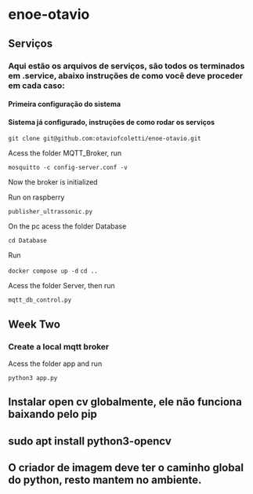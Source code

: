 # enoe-otavio


## Serviços

### Aqui estão os arquivos de serviços, são todos os terminados em .service, abaixo instruções de como você deve proceder em cada caso:


#### Primeira configuração do sistema


#### Sistema já configurado, instruções de como rodar os serviços
```git clone git@github.com:otaviofcoletti/enoe-otavio.git```

Acess the folder MQTT_Broker, run

```
mosquitto -c config-server.conf -v
```

Now the broker is initialized



Run on raspberry

```publisher_ultrassonic.py```

On the pc acess the folder Database

```cd Database```

Run 

```docker compose up -d```
```cd ..```

Acess the folder Server, then run

```
mqtt_db_control.py
```

## Week Two

### Create a local mqtt broker

Acess the folder app and run

```
python3 app.py
```

## Instalar open cv globalmente, ele não funciona baixando pelo pip

## sudo apt install python3-opencv

## O criador de imagem deve ter o caminho global do python,  resto mantem no ambiente.